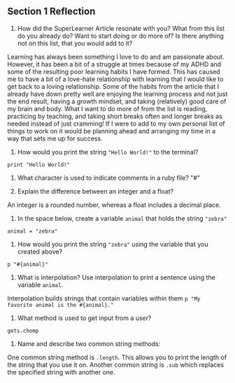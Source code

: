 ## Section 1 Reflection

1. How did the SuperLearner Article resonate with you? What from this list do you already do? Want to start doing or do more of? Is there anything not on this list, that you would add to it?

  Learning has always been something I love to do and am passionate about. However, it has been a bit of a struggle at times because of my ADHD and some of the resulting poor learning habits I have formed. This has caused me to have a bit of a love-hate relationship with learning that I would like to get back to a loving relationship.
  Some of the habits from the article that I already have down pretty well are enjoying the learning process and not just the end result, having a growth mindset, and taking (relatively) good care of my brain and body. What I want to do more of from the list is reading, practicing by teaching, and taking short breaks often and longer breaks as needed instead of just cramming!
  If I were to add to my own personal list of things to work on it would be planning ahead and arranging my time in a way that sets me up for success.

1. How would you print the string `"Hello World!"` to the terminal?

`print "Hello World!"`

1. What character is used to indicate comments in a ruby file?
 "#"

1. Explain the difference between an integer and a float?

 An integer is a rounded number, whereas a float includes a decimal place.

1. In the space below, create a variable `animal` that holds the string `"zebra"`

`animal = "zebra"`

1. How would you print the string `"zebra"` using the variable that you created above?

`p "#{animal}"`

1. What is interpolation? Use interpolation to print a sentence using the variable `animal`.

Interpolation builds strings that contain variables within them
 `p "My favorite animal is the #{animal}."`

1. What method is used to get input from a user?

`gets.chomp`

1. Name and describe two common string methods:

One common string method is `.length`. This allows you to print the length of the string that you use it on. Another common string is `.sub` which replaces the specified string with another one.
